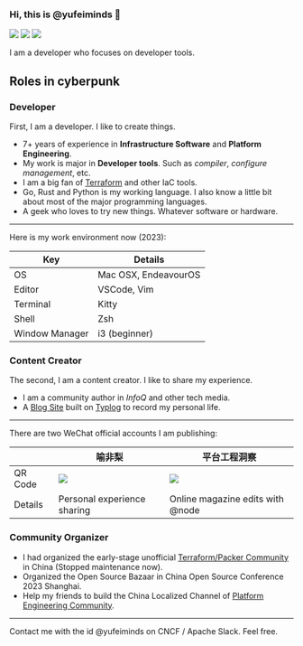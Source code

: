 ### Hi, this is @yufeiminds 👋

![](https://komarev.com/ghpvc/?username=yufeiminds&style=flat-square)
[![](https://img.shields.io/github/followers/yufeiminds?label=follow&style=social)](https://github.com/yufeiminds)
[![](https://img.shields.io/badge/blog-yufeiminds.com-blue?style=flat-square&logo=battledotnet)](https://yufeiminds.com)

I am a developer who focuses on developer tools.

## Roles in cyberpunk

### Developer

First, I am a developer. I like to create things.

* 7+ years of experience in **Infrastructure Software** and **Platform Engineering**.
* My work is major in **Developer tools**. Such as *compiler*, *configure management*, etc.
* I am a big fan of [Terraform](https://www.terraform.io/) and other IaC tools.
* Go, Rust and Python is my working language. I also know a little bit about most of the major programming languages.
* A geek who loves to try new things. Whatever software or hardware.

---

Here is my work environment now (2023):

| Key | Details |
| --- | --- |
| OS | Mac OSX, EndeavourOS |
| Editor | VSCode, Vim |
| Terminal | Kitty |
| Shell | Zsh |
| Window Manager | i3 (beginner) |

### Content Creator

The second, I am a content creator. I like to share my experience.

* I am a community author in *InfoQ* and other tech media.
* A [Blog Site](http://yufeiminds.com/) built on [Typlog](https://typlog.com/) to record my personal life.

---

There are two WeChat official accounts I am publishing:

| | 喻非梨 | 平台工程洞察 |
| --- | --- | --- |
| QR Code| ![](./artwork/qrcode_yufeili.png) | ![](./artwork/qrcode_pecommunity.jpg) |
| Details | Personal experience sharing | Online magazine edits with @node |

### Community Organizer

* I had organized the early-stage unofficial [Terraform/Packer Community](https://terraform-china.com/) in China (Stopped maintenance now).
* Organized the Open Source Bazaar in China Open Source Conference 2023 Shanghai.
* Help my friends to build the China Localized Channel of [Platform Engineering Community](https://platformengineering.org/).

---

Contact me with the id @yufeiminds on CNCF / Apache Slack. Feel free.
